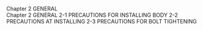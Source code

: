 Chapter 2 
GENERAL   
Chapter 2  GENERAL 
2-1 PRECAUTIONS FOR INSTALLING BODY 
2-2 PRECAUTIONS AT INSTALLING 
2-3 PRECAUTIONS FOR BOLT TIGHTENING